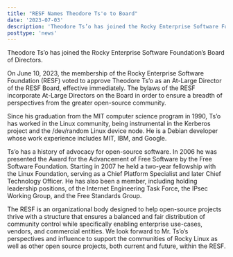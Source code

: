 ```yaml
---
title: "RESF Names Theodore Ts'o to Board"
date: '2023-07-03'
description: 'Theodore Ts’o has joined the Rocky Enterprise Software Foundation’s Board of Directors'
posttype: 'news'
---
```

Theodore Ts’o has joined the Rocky Enterprise Software Foundation’s Board of Directors. 

On June 10, 2023, the membership of the Rocky Enterprise Software Foundation (RESF) voted to approve Theodore Ts’o as an At-Large Director of the RESF Board, effective immediately. The bylaws of the RESF incorporate At-Large Directors on the Board in order to ensure a breadth of perspectives from the greater open-source community.  

Since his graduation from the MIT computer science program in 1990, Ts’o has worked in the Linux community, being instrumental in the Kerberos project and the /dev/random Linux device node. He is a Debian developer whose work experience includes MIT, IBM, and Google.

Ts’o has a history of advocacy for open-source software. In 2006 he was presented the Award for the Advancement of Free Software by the Free Software Foundation. Starting in 2007 he held a two-year fellowship with the Linux Foundation, serving as a Chief Platform Specialist and later Chief Technology Officer. He has also been a member, including holding leadership positions, of the Internet Engineering Task Force, the IPsec Working Group, and the Free Standards Group. 

The RESF is an organizational body designed to help open-source projects thrive with a structure that ensures a balanced and fair distribution of community control while specifically enabling enterprise use-cases, vendors, and commercial entities. We look forward to Mr. Ts’o’s perspectives and influence to support the communities of Rocky Linux as well as other open source projects, both current and future, within the RESF.

